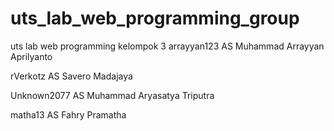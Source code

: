 # uts_lab_web_programming_group
uts lab web programming kelompok 3
arrayyan123 AS Muhammad Arrayyan Aprilyanto

rVerkotz AS Savero Madajaya

Unknown2077 AS Muhammad Aryasatya Triputra

matha13 AS Fahry Pramatha

